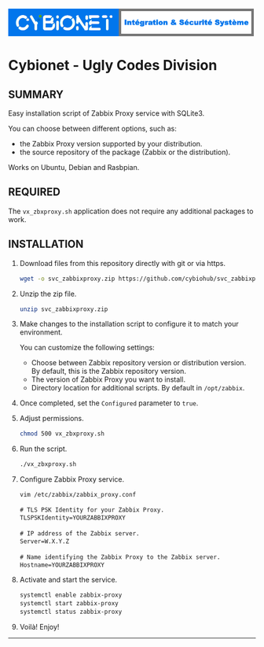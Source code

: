 ![alt text][logo]

# Cybionet - Ugly Codes Division

## SUMMARY

Easy installation script of Zabbix Proxy service with SQLite3.

You can choose between different options, such as:
- the Zabbix Proxy version supported by your distribution.
- the source repository of the package (Zabbix or the distribution).

Works on Ubuntu, Debian and Rasbpian.


## REQUIRED

The `vx_zbxproxy.sh` application does not require any additional packages to work.


## INSTALLATION

1. Download files from this repository directly with git or via https.
	```bash
	wget -o svc_zabbixproxy.zip https://github.com/cybiohub/svc_zabbixproxy/archive/refs/heads/main.zip
	```

2. Unzip the zip file.
	```bash
	unzip svc_zabbixproxy.zip
	```

3. Make changes to the installation script to configure it to match your environment.
	
	You can customize the following settings: 

	- Choose between Zabbix repository version or distribution version. By default, this is the Zabbix repository version.
	- The version of Zabbix Proxy you want to install.
	- Directory location for additional scripts. By default in `/opt/zabbix`.

4. Once completed, set the `Configured` parameter to `true`.

5. Adjust permissions.
	```bash
	chmod 500 vx_zbxproxy.sh
	```

6. Run the script.
	```bash
	./vx_zbxproxy.sh
	```

7. Configure Zabbix Proxy service.
	```bash
	vim /etc/zabbix/zabbix_proxy.conf
	```
	```
	# TLS PSK Identity for your Zabbix Proxy.
	TLSPSKIdentity=YOURZABBIXPROXY
	
	# IP address of the Zabbix server.
	Server=W.X.Y.Z
	
	# Name identifying the Zabbix Proxy to the Zabbix server.
	Hostname=YOURZABBIXPROXY
	```

8. Activate and start the service.
	```bash
	systemctl enable zabbix-proxy
	systemctl start zabbix-proxy
	systemctl status zabbix-proxy
	```
9. Voilà! Enjoy!
---
[logo]: ./md/logo.png "Cybionet"



